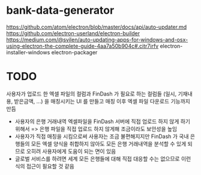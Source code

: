 # bank-data-generator

https://github.com/atom/electron/blob/master/docs/api/auto-updater.md
https://github.com/electron-userland/electron-builder
https://medium.com/@svilen/auto-updating-apps-for-windows-and-osx-using-electron-the-complete-guide-4aa7a50b904c#.citr7irfv
electron-installer-windows
electron-packager

# TODO
사용자가 업로드 한 엑셀 파일의 컬럼과 FinDash 가 필요로 하는 컬럼들 (일시, 기재내용, 받은금액, ...) 을 매칭시키는 UI 를 만들고 매칭 이후 엑셀 파일 다운로드 기능까지 만듬
- 사용자의 은행 거래내역 엑셀파일을 FinDash 서버에 직접 업로드 하지 않게 하기 위해서 => 은행 파일을 직접 업로드 하지 않게해 조금이라도 보안성을 높임
- 사용자가 직접 매칭을 시킴으로써 사용자는 조금 불편해지지만 FinDash 가 국내 은행들의 모든 엑셀 양식을 취합하지 않아도 모든 은행 거래내역을 분석할 수 있게 되므로 오히려 사용자에게 도움이 되는 면이 있음
- 글로벌 서비스를 하려면 세계 모든 은행들에 대해 직접 대응할 수는 없으므로 이런 식의 접근이 필요할 것 같음
